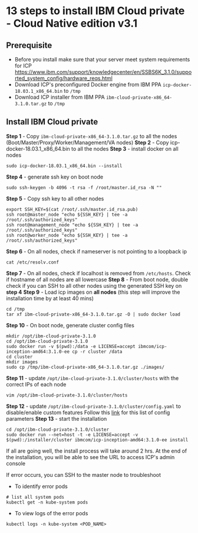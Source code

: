 # 13 steps to install IBM Cloud private - Cloud Native edition v3.1

## Prerequisite
- Before you install make sure that your server meet system requirements for ICP
https://www.ibm.com/support/knowledgecenter/en/SSBS6K_3.1.0/supported_system_config/hardware_reqs.html
- Download ICP's preconfigured Docker engine from IBM PPA `icp-docker-18.03.1_x86_64.bin` to `/tmp`
- Download ICP installer from IBM PPA `ibm-cloud-private-x86_64-3.1.0.tar.gz` to `/tmp`

## Install IBM Cloud private
__Step 1__ - Copy `ibm-cloud-private-x86_64-3.1.0.tar.gz` to all the nodes (Boot/Master/Proxy/Worker/Management/VA nodes)
__Step 2__ - Copy icp-docker-18.03.1_x86_64.bin to all the nodes
__Step 3__ - install docker on all nodes
```shell
sudo icp-docker-18.03.1_x86_64.bin --install
```
__Step 4__ - generate ssh key on boot node
```shell
sudo ssh-keygen -b 4096 -t rsa -f /root/master.id_rsa -N ""
```
__Step 5__ - Copy ssh key to all other nodes
```shell
export SSH_KEY=$(cat /root/.ssh/master.id_rsa.pub)
ssh root@master_node "echo ${SSH_KEY} | tee -a /root/.ssh/authorized_keys"
ssh root@management_node "echo ${SSH_KEY} | tee -a /root/.ssh/authorized_keys"
ssh root@worker_node "echo ${SSH_KEY} | tee -a /root/.ssh/authorized_keys"
```
__Step 6__ - On all nodes, check if nameserver is not pointing to a loopback ip
```shell
cat /etc/resolv.conf
```
__Step 7__ - On all nodes, check if localhost is removed from `/etc/hosts`.
Check if hostname of all nodes are all lowercase
__Step 8__ - From boot node, double check if you can SSH to all other nodes using the generated SSH key on __step 4__ 
__Step 9__ - Load icp images on __all nodes__ (this step will improve the installation time by at least 40 mins)
```shell
cd /tmp
tar xf ibm-cloud-private-x86_64-3.1.0.tar.gz -O | sudo docker load
```
__Step 10__ - On boot node, generate cluster config files
```shell
mkdir /opt/ibm-cloud-private-3.1.0
cd /opt/ibm-cloud-private-3.1.0
sudo docker run -v $(pwd):/data -e LICENSE=accept ibmcom/icp-inception-amd64:3.1.0-ee cp -r cluster /data
cd cluster
mkdir images
sudo cp /tmp/ibm-cloud-private-x86_64-3.1.0.tar.gz ./images/
```
__Step 11__ - update `/opt/ibm-cloud-private-3.1.0/cluster/hosts` with the correct IPs of each node
```shell
vim /opt/ibm-cloud-private-3.1.0/cluster/hosts
```
__Step 12__ - update `/opt/ibm-cloud-private-3.1.0/cluster/config.yaml` to disable/enable custom features
Follow this [link](https://www.ibm.com/support/knowledgecenter/en/SSBS6K_3.1.0/installing/config_yaml.html) for this list of config parameters
__Step 13__ - start the installation
```
cd /opt/ibm-cloud-private-3.1.0/cluster
sudo docker run --net=host -t -e LICENSE=accept -v $(pwd):/installer/cluster ibmcom/icp-inception-amd64:3.1.0-ee install
```

If all are going well, the install process will take around 2 hrs. At the end of the installation, you will be able to see the URL to access ICP's admin console

If error occurs, you can SSH to the master node to troubleshoot
- To identify error pods
```shell
# list all system pods
kubectl get -n kube-system pods
```
- To view logs of the error pods
```shell
kubectl logs -n kube-system <POD_NAME>
```
